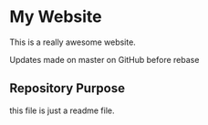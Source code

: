# My Website

This is a really awesome website.

Updates made on master on GitHub before rebase

## Repository Purpose

this file is just a readme file.



